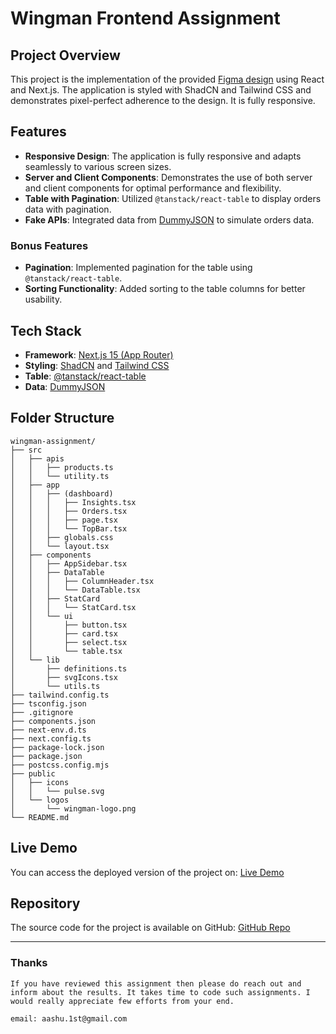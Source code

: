 # Wingman Frontend Assignment

## Project Overview
This project is the implementation of the provided [Figma design](https://www.figma.com/design/2iyOE3Sud9sLjtJcGIFhEE/Frontend-Coding-Assignment?node-id=1-3499&m=dev&t=A7o3UA3Byp66iWCO-1) using React and Next.js. The application is styled with ShadCN and Tailwind CSS and demonstrates pixel-perfect adherence to the design. It is fully responsive.

## Features
- **Responsive Design**: The application is fully responsive and adapts seamlessly to various screen sizes.
- **Server and Client Components**: Demonstrates the use of both server and client components for optimal performance and flexibility.
- **Table with Pagination**: Utilized `@tanstack/react-table` to display orders data with pagination.
- **Fake APIs**: Integrated data from [DummyJSON](https://dummyjson.com) to simulate orders data.

### Bonus Features
- **Pagination**: Implemented pagination for the table using `@tanstack/react-table`.
- **Sorting Functionality**: Added sorting to the table columns for better usability.

## Tech Stack
- **Framework**: [Next.js 15 (App Router)](https://nextjs.org/)
- **Styling**: [ShadCN](https://shadcn.dev) and [Tailwind CSS](https://tailwindcss.com/)
- **Table**: [@tanstack/react-table](https://tanstack.com/table)
- **Data**: [DummyJSON](https://dummyjson.com)




## Folder Structure
```
wingman-assignment/
├── src
│   ├── apis
│   │   ├── products.ts
│   │   └── utility.ts
│   ├── app
│   │   ├── (dashboard)
│   │   │   ├── Insights.tsx
│   │   │   ├── Orders.tsx
│   │   │   ├── page.tsx
│   │   │   └── TopBar.tsx
│   │   ├── globals.css
│   │   └── layout.tsx
│   ├── components
│   │   ├── AppSidebar.tsx
│   │   ├── DataTable
│   │   │   ├── ColumnHeader.tsx
│   │   │   └── DataTable.tsx
│   │   ├── StatCard
│   │   │   └── StatCard.tsx
│   │   └── ui
│   │       ├── button.tsx
│   │       ├── card.tsx
│   │       ├── select.tsx
│   │       └── table.tsx
│   └── lib
│       ├── definitions.ts
│       ├── svgIcons.tsx
│       └── utils.ts
├── tailwind.config.ts
├── tsconfig.json
├── .gitignore
├── components.json
├── next-env.d.ts
├── next.config.ts
├── package-lock.json
├── package.json
├── postcss.config.mjs
├── public
│   ├── icons
│   │   └── pulse.svg
│   └── logos
│       └── wingman-logo.png
└── README.md
```

## Live Demo
You can access the deployed version of the project on: [Live Demo](https://wingman-assignment01.netlify.app)

## Repository
The source code for the project is available on GitHub: [GitHub Repo](https://github.com/aashu0148/wingman-assignment)



---

### Thanks
```
If you have reviewed this assignment then please do reach out and inform about the results. It takes time to code such assignments. I would really appreciate few efforts from your end.  

email: aashu.1st@gmail.com
```
    